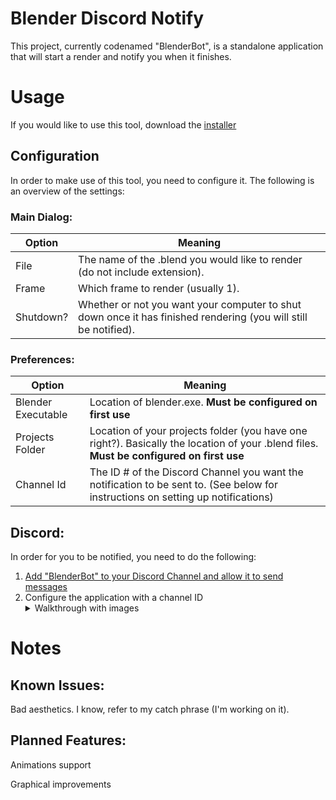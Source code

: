 # Blender Discord Notify
This project, currently codenamed "BlenderBot", is a standalone application that will start a render and notify you when it finishes.
# Usage
If you would like to use this tool, download the [installer](https://www.dropbox.com/s/oxhcea2mcetfufx/BlenderBot-Setup.msi?dl=1)
## Configuration
In order to make use of this tool, you need to configure it. The following is an overview of the settings:
### Main Dialog:
| Option | Meaning |
| --- | --- |
| File | The name of the .blend you would like to render (do not include extension). |
| Frame | Which frame to render (usually 1). |
| Shutdown? | Whether or not you want your computer to shut down once it has finished rendering (you will still be notified). |

### Preferences:
| Option | Meaning |
| --- | --- |
| Blender Executable | Location of blender.exe. **Must be configured on first use** |
| Projects Folder | Location of your projects folder (you have one right?). Basically the location of your .blend files. **Must be configured on first use** |
| Channel Id | The ID # of the Discord Channel you want the notification to be sent to. (See below for instructions on setting up notifications)

## Discord:
In order for you to be notified, you need to do the following:

1. [Add "BlenderBot" to your Discord Channel and allow it to send messages](https://discordapp.com/oauth2/authorize?&client_id=323891647739985920&scope=bot&permissions=0)
2. Configure the application with a channel ID <details> 
    <summary>Walkthrough with images</summary>
    Copy your channel's ID <br>
    <img src="http://i.imgur.com/UdwvjuZ.png" /> <br>
    Paste into "Channel Id" in the application's "Preferences" dialog <br>
    <img src="http://i.imgur.com/JRJahOq.png" /> <br>
  </details>
  
  # Notes
  ## Known Issues:
  
  Bad aesthetics. I know, refer to my catch phrase (I'm working on it).
  
  ## Planned Features:
  
  Animations support
  
  Graphical improvements
